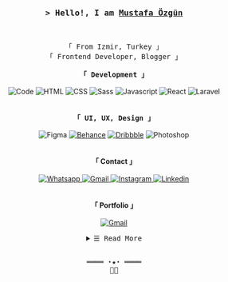 
<br>

<h3 align="center">
        <samp>&gt; Hello!, I am
                <b><a target="_blank" href="https://ozgunmustafa.com/">Mustafa Özgün</a></b>
        </samp>
</h3>
<br>

<p align="center">
        <!-- Organisation  -->
        <samp>
                「 From Izmir, Turkey 」
                <br>
                「 Frontend Developer, Blogger 」
                <br>
                <br>
        </samp>
         <samp>
               <b>「 Development 」</b>
                <br>
                <br>
        </samp>
        <!-- Programming Languages -->
        <img alt="Code" src="https://img.shields.io/badge/-code-000000?style=flat-square&logo=Plex&logoColor=white">
        <img alt="HTML" src="https://img.shields.io/badge/-HTML-E34F26?style=flat-square&logo=HTML5&logoColor=white">
        <img alt="CSS" src="https://img.shields.io/badge/-CSS-1572B6?style=flat-square&logo=CSS3&logoColor=white">
        <img alt="Sass" src="https://img.shields.io/badge/-Sass-CF649A?style=flat-square&logo=Sass&logoColor=white">
        <img alt="Javascript" src="https://img.shields.io/badge/-JavaScript-F7DF1E?style=flat-square&logo=JavaScript&logoColor=black">
        <img alt="React" src="https://img.shields.io/badge/-React-61dafb?style=flat-square&logo=React&logoColor=black">
        <img alt="Laravel" src="https://img.shields.io/badge/-Laravel-FF2D20?style=flat-square&logo=Laravel&logoColor=white">
        <br><br><br>
        <samp>
               <b>「 UI, UX, Design 」</b> 
                <br><br>
        </samp>
        <!-- Programming Languages -->
        <img alt="Figma" src="https://img.shields.io/badge/-Figma-000000?style=flat-square&logo=Figma&logoColor=white">
         <a href="https://www.behance.net/ozgunmustafa" target="_blank"><img alt="Behance" src="https://img.shields.io/badge/-Behance-0057ff?style=flat-square&logo=Behance&logoColor=white"></a>
         <a href="https://www.dribbble.com/ozgunmustafa" target="_blank"><img alt="Dribbble" src="https://img.shields.io/badge/-Dribbble-ea4c89?style=flat-square&logo=Dribbble&logoColor=white"></a>
        <img alt="Photoshop" src="https://img.shields.io/badge/-Photoshop-001D34?style=flat-square&logo=Photoshop&logoColor=2FA3F7">
        <br><br><br>
               <b>「 Contact 」</b> 
                <br><br>
        </samp>
        <!-- Programming Languages -->
        <a href="https://wa.me/905073861125?text=Hello" target="_blank"><img alt="Whatsapp"
                src="https://img.shields.io/badge/-Whatsapp-25D366?style=flat-square&logo=Whatsapp&logoColor=white">
        </a>
        <a href="mailto:ozzgunmustafa@gmail.com" target="_blank"><img alt="Gmail"
                src="https://img.shields.io/badge/-Gmail-EA4335?style=flat-square&logo=Gmail&logoColor=white">
        </a>
        <!-- Instagram -->
        <a href="https://www.instagram.com/ozzgunmustafa/" target="_blank"><img alt="Instagram"
                src="https://img.shields.io/badge/-Instagram-E4405F?style=flat-square&logo=Instagram&logoColor=white">
        </a>
        <!-- Linkedin -->
        <a href="https://www.linkedin.com/in/ozgunmustafa/" target="_blank"><img alt="Linkedin"
                src="https://img.shields.io/badge/-Linkedin-0A66C2?style=flat-square&logo=Linkedin&logoColor=white">
        </a>
        <br><br><br>
               <b>「 Portfolio 」</b> 
                <br><br>
        </samp>
        <!-- Programming Languages -->
        <a href="https://cv.ozgunmustafa.com/" target="_blank"><img alt="Gmail"
                src="https://img.shields.io/badge/Click%20for%20Visit%20My%20Portfolio-008090">
        </a>

</p>

<!-- Details Section-->
<details align="center">
    <summary> <samp>&#9776; Read More</samp></summary>
    <p align="center">
        <img align="center" src="https://github-readme-stats.vercel.app/api/top-langs/?username=ozgunmustafa&theme=default"style="display:block" />
        <br>
    </p>
</details>
<br>

<!-- Footer -->
<samp>
    <p align="center">
        ════ ⋆★⋆ ════
        <br>
        👨‍💻
    </p>
</samp>
